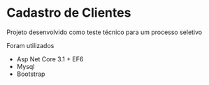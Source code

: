 # Cadastro de Clientes
Projeto desenvolvido como teste técnico para um processo seletivo

Foram utilizados
+ Asp Net Core 3.1 + EF6
+ Mysql
+ Bootstrap
